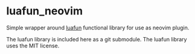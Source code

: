 # luafun_neovim

Simple wrapper around [luafun](https://github.com/luafun/luafun)
functional library for use as neovim plugin.

The luafun library is included here as a git submodule. The luafun library uses
the MIT license.
